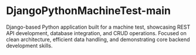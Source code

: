 # DjangoPythonMachineTest-main
Django-based Python application built for a machine test, showcasing REST API development, database integration, and CRUD operations. Focused on clean architecture, efficient data handling, and demonstrating core backend development skills.

